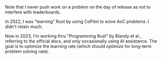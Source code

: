 Note that I never push work on a problem on the day of release as not to interfere with leaderboards.

In 2022, I was "learning" Rust by using CoPilot to solve AoC problems. I didn't retain much.

Now in 2023, I'm working thru "Programming Rust" by Blandy et al., referring to the official docs, and only occasionally using AI assistance. The goal is to optimize the learning rate (which should optimize for long-term problem solving rate).

